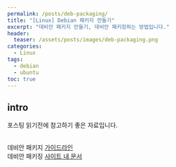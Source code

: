 ```yaml
---
permalink: /posts/deb-packaging/
title: "[Linux] Debian 패키지 만들기"
excerpt: "데비안 패키지 만들기, 데비안 패키징하는 방법입니다."
header:
  teaser: /assets/posts/images/deb-packaging.png
categories:
  - Linux
tags:
  - debian
  - ubuntu
toc: true
---
```


## intro

포스팅 읽기전에 참고하기 좋은 자료입니다.<br><br>

데비안 패키지 [가이드라인](https://www.debian.org/doc/manuals/debmake-doc/)<br>
데비안 패키징 [사이트 내 문서](/documents/linux/deb-packaging/)<br>
